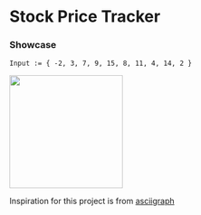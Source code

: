 # Stock Price Tracker

### Showcase
`Input := { -2, 3, 7, 9, 15, 8, 11, 4, 14, 2 }`

<img width="200px" src="https://media.discordapp.net/attachments/772600326318325774/1075863175142064229/obrazek.png?width=286&height=491">

Inspiration for this project is from <a href="https://github.com/guptarohit/asciigraph"> asciigraph </a>
